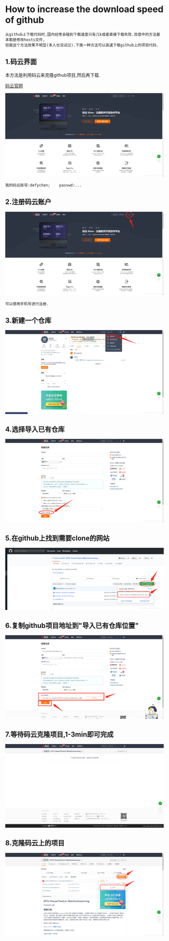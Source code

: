 # How to increase the download speed of github

	从github上下载代码时,国内经常会碰到下载速度只有几k或者直接下载失败.百度中的方法基本都是修改hosts文件,
	但是这个方法效果不明显(本人也没试过).下面一种方法可以高速下载github上的项目代码.

## 1.码云界面

本方法是利用码云来克隆github项目,然后再下载.

[码云官网](https://gitee.com/)

![](images/gitee_sign_in.png)

	我的码云账号:defychen;	passwd:...

## 2.注册码云账户

![](images/gitee_sign_in_1.png)

	可以使用手机号进行注册.

## 3.新建一个仓库

![](images/gitee_create_a_repository.png)

## 4.选择导入已有仓库

![](images/gitee_import_a_repository.png)

## 5.在github上找到需要clone的网站

![](images/gitee_github_website.png)

## 6.复制github项目地址到"导入已有仓库位置"

![](images/gitee_import_a_repository_1.png)

## 7.等待码云克隆项目,1-3min即可完成

![](images/gitee_wait_sync.png)

## 8.克隆码云上的项目

![](images/gitee_clone.png)


